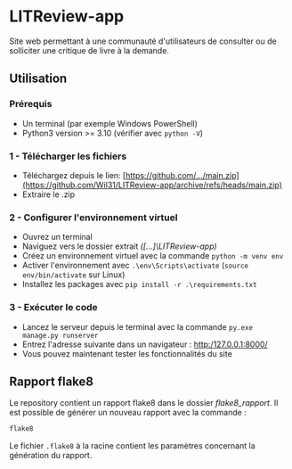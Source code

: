 # LITReview-app

Site web permettant à une communauté d'utilisateurs de consulter ou de
solliciter une critique de livre à la demande.

## Utilisation

### Prérequis

* Un terminal (par exemple Windows PowerShell)
* Python3 version >= 3.10 (vérifier avec `python -V`)

### 1 - Télécharger les fichiers

* Téléchargez depuis le lien:
  [https://github.com/.../main.zip](https://github.com/Wil31/LITReview-app/archive/refs/heads/main.zip)
* Extraire le .zip

### 2 - Configurer l'environnement virtuel

* Ouvrez un terminal
* Naviguez vers le dossier extrait _([...]\LITReview-app)_
* Créez un environnement virtuel avec la commande `python -m venv env`
* Activer l'environnement
  avec `.\env\Scripts\activate` (`source env/bin/activate` sur Linux)
* Installez les packages avec `pip install -r .\requirements.txt`

### 3 - Exécuter le code

* Lancez le serveur depuis le terminal avec la
  commande `py.exe manage.py runserver`
* Entrez l'adresse suivante dans un navigateur : [http:/127.0.0.1:8000/]()
* Vous pouvez maintenant tester les fonctionnalités du site

## Rapport flake8

Le repository contient un rapport flake8 dans le dossier _flake8_rapport_.
Il est possible de générer un nouveau rapport avec la commande :

```bash
flake8
```

Le fichier ```.flake8``` à la racine contient les paramètres concernant la
génération du rapport.
